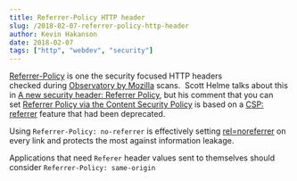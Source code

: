 ```yaml
---
title: Referrer-Policy HTTP header
slug: /2018-02-07-referrer-policy-http-header
author: Kevin Hakanson
date: 2018-02-07
tags: ["http", "webdev", "security"]
---
```

[Referrer-Policy](https://developer.mozilla.org/en-US/docs/Web/HTTP/Headers/Referrer-Policy) is one the security focused HTTP headers checked during [Observatory by Mozilla](https://observatory.mozilla.org/) scans.  Scott Helme talks about this in [A new security header: Referrer Policy](https://scotthelme.co.uk/a-new-security-header-referrer-policy/), but his comment that you can set [Referrer Policy via the Content Security Policy](https://scotthelme.co.uk/csp-cheat-sheet/#referrer) is based on a [CSP: referrer](https://developer.mozilla.org/en-US/docs/Web/HTTP/Headers/Content-Security-Policy/referrer) feature that had been deprecated.

Using `Referrer-Policy: no-referrer` is effectively setting [rel=noreferrer](https://blog.whatwg.org/tag/rel#rel-noreferrer) on every link and protects the most against information leakage.

Applications that need `Referer` header values sent to themselves should consider `Referrer-Policy: same-origin`
